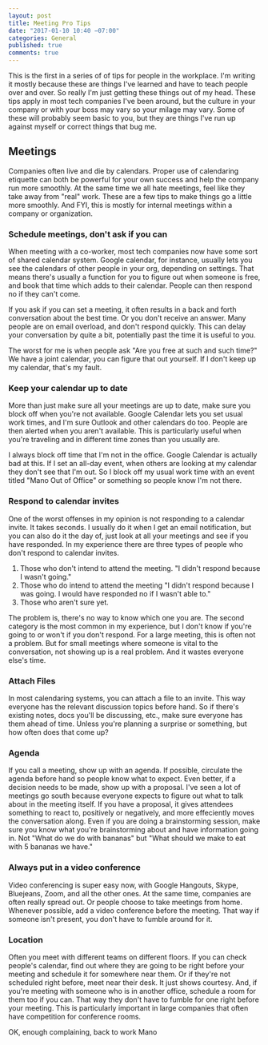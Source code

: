 ```yaml
---
layout: post
title: Meeting Pro Tips
date: "2017-01-10 10:40 −07:00"
categories: General
published: true
comments: true
---
```


This is the first in a series of of tips for people in the workplace. I'm writing it mostly because these are things I've learned and have to teach people over and over. So really I'm just getting these things out of my head. These tips apply in most tech companies I've been around, but the culture in your company or with your boss may vary so your milage may vary. Some of these will probably seem basic to you, but they are things I've run up against myself or correct things that bug me.

## Meetings
Companies often live and die by calendars. Proper use of calendaring etiquette can both be powerful for your own success and help the company run more smoothly. At the same time we all hate meetings, feel like they take away from "real" work. These are a few tips to make things go a little more smoothly. And FYI, this is mostly for internal meetings within a company or organization.

### Schedule meetings, don't ask if you can
When meeting with a co-worker, most tech companies now have some sort of shared calendar system. Google calendar, for instance, usually lets you see the calendars of other people in your org, depending on settings. That means there's usually a function for you to figure out when someone is free, and book that time which adds to their calendar. People can then respond no if they can't come.

If you ask if you can set a meeting, it often results in a back and forth conversation about the best time. Or you don't receive an answer. Many people are on email overload, and don't respond quickly. This can delay your conversation by quite a bit, potentially past the time it is useful to you.

The worst for me is when people ask "Are you free at such and such time?" We have a joint calendar, you can figure that out yourself. If I don't keep up my calendar, that's my fault.

### Keep your calendar up to date
More than just make sure all your meetings are up to date, make sure you block off when you're not available. Google Calendar lets you set usual work times, and I'm sure Outlook and other calendars do too. People are then alerted when you aren't available. This is particularly useful when you're traveling and in different time zones than you usually are.

I always block off time that I'm not in the office. Google Calendar is actually bad at this. If I set an all-day event, when others are looking at my calendar they don't see that I'm out. So I block off my usual work time with an event titled "Mano Out of Office" or something so people know I'm not there.

### Respond to calendar invites
One of the worst offenses in my opinion is not responding to a calendar invite. It takes seconds. I usually do it when I get an email notification, but you can also do it the day of, just look at all your meetings and see if you have responded. In my experience there are three types of people who don't respond to calendar invites.

1. Those who don't intend to attend the meeting. "I didn't respond because I wasn't going."
1. Those who do intend to attend the meeting "I didn't respond because I was going. I would have responded no if I wasn't able to."
1. Those who aren't sure yet.

The problem is, there's no way to know which one you are. The second category is the most common in my experience, but I don't know if you're going to or won't if you don't respond. For a large meeting, this is often not a problem. But for small meetings where someone is vital to the conversation, not showing up is a real problem. And it wastes everyone else's time.

### Attach Files
In most calendaring systems, you can attach a file to an invite. This way everyone has the relevant discussion topics before hand. So if there's existing notes, docs you'll be discussing, etc., make sure everyone has them ahead of time. Unless you're planning a surprise or something, but how often does that come up?

### Agenda
If you call a meeting, show up with an agenda. If possible, circulate the agenda before hand so people know what to expect. Even better, if a decision needs to be made, show up with a proposal. I've seen a lot of meetings go south because everyone expects to figure out what to talk about in the meeting itself. If you have a proposal, it gives attendees something to react to, positively or negatively, and more effeciently moves the conversation along. Even if you are doing a brainstorming session, make sure you know what you're brainstorming about and have information going in. Not "What do we do with bananas" but "What should we make to eat with 5 bananas we have."

### Always put in a video conference
Video conferencing is super easy now, with Google Hangouts, Skype, Bluejeans, Zoom, and all the other ones. At the same time, companies are often really spread out. Or people choose to take meetings from home. Whenever possible, add a video conference before the meeting. That way if someone isn't present, you don't have to fumble around for it.

### Location
Often you meet with different teams on different floors. If you can check people's calendar, find out where they are going to be right before your meeting and schedule it for somewhere near them. Or if they're not scheduled right before, meet near their desk. It just shows courtesy. And, if you're meeting with someone who is in another office, schedule a room for them too if you can. That way they don't have to fumble for one right before your meeting. This is particularly important in large companies that often have competition for conference rooms.

OK, enough complaining, back to work Mano

